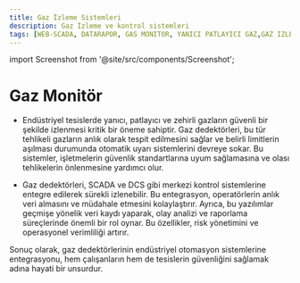 ```yaml
---
title: Gaz İzleme Sistemleri
description: Gaz İzleme ve kontrol sistemleri
tags: [WEB-SCADA, DATARAPOR, GAS MONITOR, YANICI PATLAYICI GAZ,GAZ IZLEME ,CO2 IZLEME,GAZ TAKIP,GAZ UYARI SISTEMI]
---
```

import Screenshot from '@site/src/components/Screenshot';



# Gaz Monitör


<Screenshot url='/img/monitor.jpg' />

* Endüstriyel tesislerde yanıcı, patlayıcı ve zehirli gazların güvenli bir şekilde izlenmesi kritik bir öneme sahiptir. 
Gaz dedektörleri, bu tür tehlikeli gazların anlık olarak tespit edilmesini sağlar ve belirli limitlerin aşılması durumunda otomatik uyarı sistemlerini devreye sokar. 
Bu sistemler, işletmelerin güvenlik standartlarına uyum sağlamasına ve olası tehlikelerin önlenmesine yardımcı olur.

 




* Gaz dedektörleri, SCADA ve DCS gibi merkezi kontrol sistemlerine entegre edilerek sürekli izlenebilir. Bu entegrasyon, operatörlerin anlık veri almasını ve müdahale etmesini kolaylaştırır. Ayrıca, bu yazılımlar geçmişe yönelik veri kaydı yaparak, olay analizi ve raporlama süreçlerinde önemli bir rol oynar. Bu özellikler, risk yönetimini ve operasyonel verimliliği artırır.





 <Screenshot url='/img/sett5.png' />


 Sonuç olarak, gaz dedektörlerinin endüstriyel otomasyon sistemlerine entegrasyonu, hem çalışanların hem de tesislerin güvenliğini sağlamak adına hayati bir unsurdur.

 

